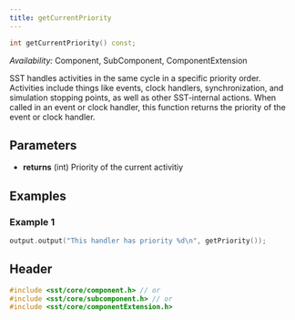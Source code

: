 ```yaml
---
title: getCurrentPriority
---
```

<!---
SAND202X-XXXX X
Source: location of source document if any
--->
```cpp
int getCurrentPriority() const;
```
*Availability:* Component, SubComponent, ComponentExtension

SST handles activities in the same cycle in a specific priority order. Activities include things like events, clock handlers, synchronization, and simulation stopping points, as well as other SST-internal actions. When called in an event or clock handler, this function returns the priority of the event or clock handler.

## Parameters
* **returns** (int) Priority of the current activitiy

## Examples

<!--- SOURCE_CODE: None --->
### Example 1
```cpp
output.output("This handler has priority %d\n", getPriority());
```

## Header
```cpp
#include <sst/core/component.h> // or
#include <sst/core/subcomponent.h> // or
#include <sst/core/componentExtension.h>
```